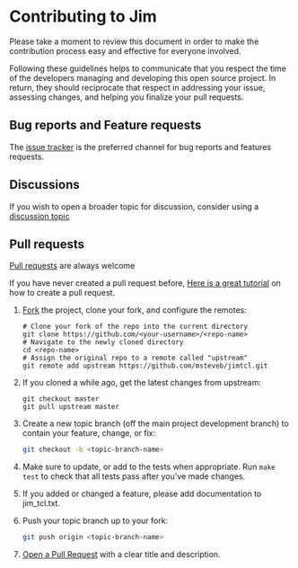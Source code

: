 # Contributing to Jim

Please take a moment to review this document in order to make the contribution
process easy and effective for everyone involved.

Following these guidelines helps to communicate that you respect the time of
the developers managing and developing this open source project. In return,
they should reciprocate that respect in addressing your issue, assessing
changes, and helping you finalize your pull requests.

## Bug reports and Feature requests

The [issue tracker](https://github.com/msteveb/jimtcl/issues) is the preferred channel for bug reports
and features requests.

## Discussions 

If you wish to open a broader topic for discussion, consider using a [discussion topic](https://github.com/msteveb/jimtcl/discussions)

## Pull requests

[Pull requests](https://github.com/msteveb/jimtcl/pulls) are always welcome

If you have never created a pull request before, [Here is a great tutorial](https://egghead.io/series/how-to-contribute-to-an-open-source-project-on-github)
on how to create a pull request.

1. [Fork](http://help.github.com/fork-a-repo/) the project, clone your fork,
   and configure the remotes:

    ```
    # Clone your fork of the repo into the current directory
    git clone https://github.com/<your-username>/<repo-name>
    # Navigate to the newly cloned directory
    cd <repo-name>
    # Assign the original repo to a remote called "upstream"
    git remote add upstream https://github.com/msteveb/jimtcl.git
    ```

2. If you cloned a while ago, get the latest changes from upstream:

   ```
   git checkout master
   git pull upstream master
   ```

3. Create a new topic branch (off the main project development branch) to
   contain your feature, change, or fix:

   ```bash
   git checkout -b <topic-branch-name>
   ```

4. Make sure to update, or add to the tests when appropriate.
   Run `make test` to check that all tests pass after you've made changes.

5. If you added or changed a feature, please add documentation to jim_tcl.txt.

6. Push your topic branch up to your fork:

   ```bash
   git push origin <topic-branch-name>
   ```

7. [Open a Pull Request](https://help.github.com/articles/using-pull-requests/)
    with a clear title and description.
